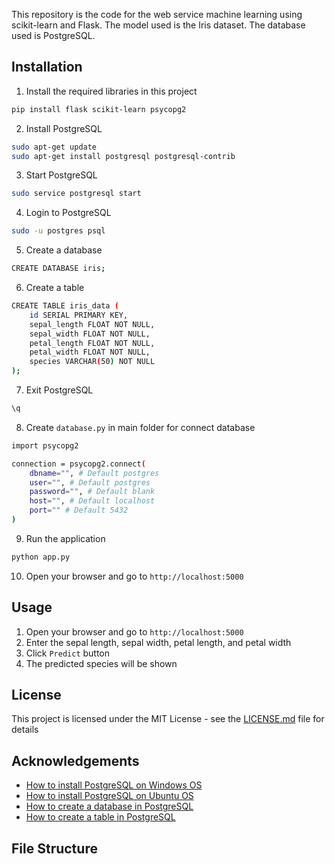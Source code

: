 This repository is the code for the web service machine learning using scikit-learn and Flask. The model used is the Iris dataset. The database used is PostgreSQL.

## Installation
1. Install the required libraries in this project 
```bash
pip install flask scikit-learn psycopg2
```

2. Install PostgreSQL
```bash
sudo apt-get update
sudo apt-get install postgresql postgresql-contrib
```

3. Start PostgreSQL
```bash
sudo service postgresql start
```

4. Login to PostgreSQL
```bash
sudo -u postgres psql
```

5. Create a database
```bash
CREATE DATABASE iris;
```

6. Create a table
```bash
CREATE TABLE iris_data (
    id SERIAL PRIMARY KEY,
    sepal_length FLOAT NOT NULL,
    sepal_width FLOAT NOT NULL,
    petal_length FLOAT NOT NULL,
    petal_width FLOAT NOT NULL,
    species VARCHAR(50) NOT NULL
);
```

7. Exit PostgreSQL
```bash
\q
```

8. Create `database.py` in main folder for connect database
```bash
import psycopg2

connection = psycopg2.connect(
    dbname="", # Default postgres
    user="", # Default postgres
    password="", # Default blank
    host="", # Default localhost
    port="" # Default 5432
)
```

9. Run the application
```bash
python app.py
```

10. Open your browser and go to `http://localhost:5000`

## Usage
1. Open your browser and go to `http://localhost:5000`
2. Enter the sepal length, sepal width, petal length, and petal width
3. Click `Predict` button
4. The predicted species will be shown

## License
This project is licensed under the MIT License - see the [LICENSE.md](LICENSE) file for details

## Acknowledgements
- [How to install PostgreSQL on Windows OS](https://www.postgresqltutorial.com/install-postgresql/)
- [How to install PostgreSQL on Ubuntu OS](https://www.postgresql.org/download/linux/ubuntu/)
- [How to create a database in PostgreSQL](https://www.postgresql.org/docs/9.0/sql-createdatabase.html)
- [How to create a table in PostgreSQL](https://www.postgresql.org/docs/9.0/sql-createtable.html)


## File Structure
```

```




